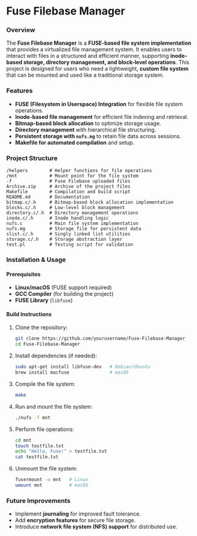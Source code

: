 
# Fuse Filebase Manager

### Overview
The **Fuse Filebase Manager** is a **FUSE-based file system implementation** that provides a virtualized file management system. It enables users to interact with files in a structured and efficient manner, supporting **inode-based storage, directory management, and block-level operations**. This project is designed for users who need a lightweight, **custom file system** that can be mounted and used like a traditional storage system.

### Features
- **FUSE (Filesystem in Userspace) Integration** for flexible file system operations.
- **Inode-based file management** for efficient file indexing and retrieval.
- **Bitmap-based block allocation** to optimize storage usage.
- **Directory management** with hierarchical file structuring.
- **Persistent storage with `nufs.mg`** to retain file data across sessions.
- **Makefile for automated compilation** and setup.

### Project Structure
```
/helpers        # Helper functions for file operations
/mnt            # Mount point for the file system
-f              # Fuse Filebase uploaded files
Archive.zip     # Archive of the project files
Makefile        # Compilation and build script
README.md       # Documentation
bitmap.c/.h     # Bitmap-based block allocation implementation
blocks.c/.h     # Low-level block management
directory.c/.h  # Directory management operations
inode.c/.h      # Inode handling logic
nufs.c          # Main file system implementation
nufs.mg         # Storage file for persistent data
slist.c/.h      # Singly linked list utilities
storage.c/.h    # Storage abstraction layer
test.pl         # Testing script for validation
```

### Installation & Usage

#### Prerequisites
- **Linux/macOS** (FUSE support required)
- **GCC Compiler** (for building the project)
- **FUSE Library** (`libfuse`)

#### Build Instructions
1. Clone the repository:
   ```bash
   git clone https://github.com/yourusername/Fuse-Filebase-Manager
   cd Fuse-Filebase-Manager
   ```
2. Install dependencies (if needed):
   ```bash
   sudo apt-get install libfuse-dev   # Debian/Ubuntu
   brew install macfuse               # macOS
   ```
3. Compile the file system:
   ```bash
   make
   ```
4. Run and mount the file system:
   ```bash
   ./nufs -f mnt
   ```
5. Perform file operations:
   ```bash
   cd mnt
   touch testfile.txt
   echo "Hello, Fuse!" > testfile.txt
   cat testfile.txt
   ```
6. Unmount the file system:
   ```bash
   fusermount -u mnt   # Linux
   umount mnt          # macOS
   ```

### Future Improvements
- Implement **journaling** for improved fault tolerance.
- Add **encryption features** for secure file storage.
- Introduce **network file system (NFS) support** for distributed use.

